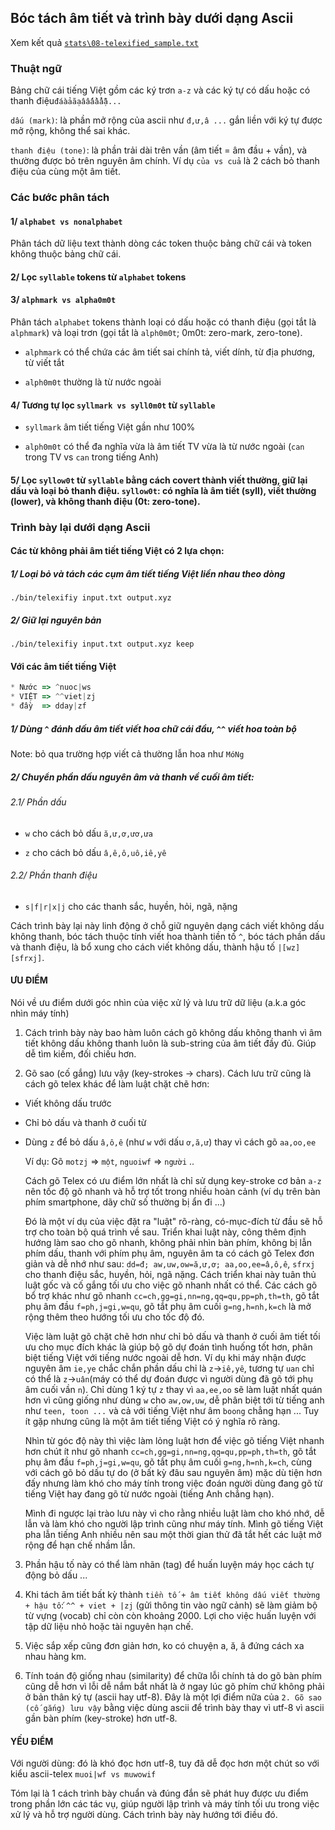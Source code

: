 ## Bóc tách âm tiết và trình bày dưới dạng Ascii

Xem kết quả [`stats\08-telexified_sample.txt`](https://github.com/telexyz/results/blob/master/stats/08-telexified_sample.txt)

### Thuật ngữ

Bảng chữ cái tiếng Việt gồm các ký trơn `a-z` và các ký tự có dấu hoặc có thanh điệu`đáàảãạâấầẩẫậ...`

`dấu (mark)`: là phần mở rộng của ascii như `đ,ư,â ...` gắn liền với ký tự được mở rộng, không thể sai khác.

`thanh điệu (tone)`: là phần trải dài trên vần (âm tiết = âm đầu + vần), và thường được bỏ trên nguyên âm chính. Ví dụ `của vs cuả` là 2 cách bỏ thanh điệu của cùng một âm tiết.

### Các bước phân tách

#### 1/ `alphabet vs nonalphabet`
Phân tách dữ liệu text thành dòng các token thuộc bảng chữ cái và token không thuộc bảng chữ cái.

#### 2/ Lọc `syllable` tokens từ `alphabet` tokens

#### 3/ `alphmark vs alpha0m0t`
Phân tách `alphabet` tokens thành loại có dấu hoặc có thanh điệu (gọi tắt là `alphmark`) và loại trơn (gọi tắt là `alph0m0t`; 0m0t: zero-mark, zero-tone). 

* `alphmark` có thể chứa các âm tiết sai chính tả, viết dính, từ địa phương, từ viết tắt 

* `alph0m0t` thường là từ nước ngoài

#### 4/ Tương tự lọc `syllmark vs syll0m0t` từ `syllable`

* `syllmark` âm tiết tiếng Việt gần như 100%

* `alph0m0t` có thể đa nghĩa vừa là âm tiết TV vừa là từ nước ngoài (`can` trong TV vs `can` trong tiếng Anh)

#### 5/ Lọc `syllow0t` từ `syllable` bằng cách covert thành viết thường, giữ lại dấu và loại bỏ thanh điệu. `syllow0t`: có nghĩa là âm tiết (syll), viết thường (lower), và không thanh điệu (0t: zero-tone).

### Trình bày lại dưới dạng Ascii

#### Các từ không phải âm tiết tiếng Việt có 2 lựa chọn:

##### 1/ Loại bỏ và tách các cụm âm tiết tiếng Việt liền nhau theo dòng
`./bin/telexifiy input.txt output.xyz`

##### 2/ Giữ lại nguyên bản
`./bin/telexifiy input.txt output.xyz keep`

#### Với các âm tiết tiếng Việt 
```js
* Nước => ^nuoc|ws
* VIỆT => ^^viet|zj
* đầy  => dday|zf
```
##### 1/ Dùng `^` đánh dấu âm tiết viết hoa chữ cái đầu, `^^` viết hoa toàn bộ
Note: bỏ qua trường hợp viết cả thường lẫn hoa như `MóNg`

##### 2/ Chuyển phần dấu nguyên âm và thanh về cuối âm tiết:

###### 2.1/ Phần dấu
* `w` cho cách bỏ dấu `ă,ư,ơ,ươ,ưa`

* `z` cho cách bỏ dấu `â,ê,ô,uô,iê,yê`

###### 2.2/ Phần thanh điệu
* `s|f|r|x|j` cho các thanh sắc, huyền, hỏi, ngã, nặng

Cách trình bày lại này linh động ở chỗ giữ nguyên dạng cách viết không dấu không thanh, bóc tách thuộc tính viết hoa thành tiền tố `^`, bóc tách phần dấu và thanh điệu, là bổ xung cho cách viết không dấu, thành hậu tố `|[wz][sfrxj]`. 

#### ƯU ĐIỂM

Nói về ưu điểm dưới góc nhìn của việc xử lý và lưu trữ dữ liệu (a.k.a góc nhìn máy tính)

1. Cách trình bày này bao hàm luôn cách gõ không dấu không thanh vì âm tiết không dấu không thanh luôn là sub-string của âm tiết đầy đủ. Giúp dễ tìm kiếm, đối chiếu hơn.

2. Gõ sao (cố gắng) lưu vậy (key-strokes -> chars). Cách lưu trữ cũng là cách gõ telex khác để làm luật chặt chẽ hơn:
* Viết không dấu trước
* Chỉ bỏ dấu và thanh ở cuối từ
* Dùng `z` để bỏ dấu `â,ô,ê` (như `w` với dấu `ơ,ă,ư`) thay vì cách gõ `aa,oo,ee`

	Ví dụ: Gõ `motzj` => `một`, `nguoiwf` => `người` ..

	Cách gõ Telex có ưu điểm lớn nhất là chỉ sử dụng key-stroke cơ bản `a-z` nên tốc độ gõ nhanh và hỗ trợ tốt trong nhiều hoàn cảnh (ví dụ trên bàn phím smartphone, dãy chữ số thường bị ẩn đi ...) 

	Đó là một ví dụ của việc đặt ra "luật" rõ-ràng, có-mục-đích từ đầu sẽ hỗ trợ cho toàn bộ quá trình về sau. Triển khai luật này, công thêm định hướng làm sao cho gõ nhanh, không phải nhìn bàn phím, không bị lẫn phím dấu, thanh với phím phụ âm, nguyên âm ta có cách gõ Telex đơn giản và dễ nhớ như sau: `dd=đ; aw,uw,ow=ă,ư,ơ; aa,oo,ee=â,ô,ê`, `sfrxj` cho thanh điệu sắc, huyền, hỏi, ngã nặng. Cách triển khai này tuân thủ luật gốc và cố gắng tối ưu cho việc gõ nhanh nhất có thể. Các cách gõ bổ trợ khác như gõ nhanh `cc=ch,gg=gi,nn=ng,qq=qu,pp=ph,th=th`, gõ tắt phụ âm đầu `f=ph,j=gi,w=qu`, gõ tắt phụ âm cuối `g=ng,h=nh,k=ch` là mở rộng thêm theo hướng tối ưu cho tốc độ đó.

	Việc làm luật gõ chặt chẽ hơn như chỉ bỏ dấu và thanh ở cuối âm tiết tối ưu cho mục đích khác là giúp bộ gõ dự đoán tình huống tốt hơn, phân biệt tiếng Việt với tiếng nước ngoài dễ hơn. Ví dụ khi máy nhận được nguyên âm `ie,ye` chắc chắn phần dấu chỉ là `z`->`iê,yê`, tương tự `uan` chỉ có thể là `z`->`uân`(máy có thể dự đoán được vì người dùng đã gõ tới phụ âm cuối vần `n`). Chỉ dùng 1 ký tự `z` thay vì `aa,ee,oo` sẽ làm luật nhất quán hơn vì cũng giống như dùng `w` cho `aw,ow,uw`, dễ phân biệt tới từ tiếng anh như `teen, toon ...` và cả với tiếng Việt như âm `boong` chẳng hạn ... Tuy ít gặp nhưng cũng là một âm tiết tiếng Việt có ý nghĩa rõ ràng.

	Nhìn từ góc độ này thì việc làm lỏng luật hơn để việc gõ tiếng Việt nhanh hơn chút ít như gõ nhanh `cc=ch,gg=gi,nn=ng,qq=qu,pp=ph,th=th`, gõ tắt phụ âm đầu `f=ph,j=gi,w=qu`, gõ tắt phụ âm cuối `g=ng,h=nh,k=ch`, cùng với cách gõ bỏ dấu tự do (ở bất kỳ đâu sau nguyên âm) mặc dù tiện hơn đấy nhưng làm khó cho máy tính trong việc đoán người dùng đang gõ từ tiếng Việt hay đang gõ từ nước ngoài (tiếng Anh chẳng hạn). 

	Mình đi ngược lại trào lưu này vì cho rằng nhiều luật làm cho khó nhớ, dễ lẫn và làm khó cho người lập trình cũng như máy tính. Mình gõ tiếng Việt pha lẫn tiếng Anh nhiều nên sau một thời gian thử đã tắt hết các luật mở rộng để hạn chế nhầm lẫn.

3. Phần hậu tố này có thể làm nhãn (tag) để huấn luyện máy học cách tự động bỏ dấu ...

4. Khi tách âm tiết bất kỳ thành `tiền tố + âm tiết không dấu viết thường + hậu tố`: `^^ + viet + |zj` (gửi thông tin vào ngữ cảnh) sẽ làm giảm bộ từ vựng (vocab) chỉ còn còn khoảng 2000. Lợi cho việc huấn luyện với tập dữ liệu nhỏ hoặc tài nguyên hạn chế.

5. Việc sắp xếp cũng đơn giản hơn, ko có chuyện a, ă, â đứng cách xa nhau hàng km. 

6. Tính toán độ giống nhau (similarity) để chữa lỗi chính tả do gõ bàn phím cũng dễ hơn vì lỗi dễ nắm bắt nhất là ở ngay lúc gõ phím chứ không phải ở bản thân ký tự (ascii hay utf-8). Đây là một lợi điểm nữa của `2. Gõ sao (cố gắng) lưu vậy` bằng việc dùng ascii để trình bày thay vì utf-8 vì ascii gần bàn phím (key-stroke) hơn utf-8.


#### YẾU ĐIỂM

Với người dùng: đó là khó đọc hơn utf-8, tuy đã dễ đọc hơn một chút so với kiểu ascii-telex `muoi|wf vs muwowif`

Tóm lại là 1 cách trình bày chuẩn và đúng đắn sẽ phát huy được ưu điểm trong phần lớn các tác vụ, giúp người lập trình và máy tính tối ưu trong việc xử lý và hỗ trợ người dùng. Cách trình bày này hướng tới điều đó.